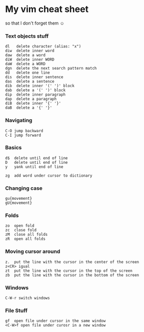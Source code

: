 # My vim cheat sheet

so that I don't forget them :relaxed:

### Text objects stuff

	dl	 delete character (alias: "x")
	diw  delete inner word
	daw  delete a word
	diW  delete inner WORD
	daW  delete a WORD
	dgn  delete the next search pattern match
	dd   delete one line
	dis  delete inner sentence
	das  delete a sentence
	dib  delete inner '(' ')' block
	dab  delete a '(' ')' block
	dip  delete inner paragraph
	dap  delete a paragraph
	diB  delete inner '{' '}'
	daB  delete a '{' '}'


### Navigating

	C-O jump backward
	C-I jump forward


### Basics

	d$	delete until end of line
	D	delete until end of line
	y	yank until end of line

	zg	add word under cursor to dictionary

### Changing case

	gu{movement}
	gU{movement}


### Folds

	zo	open fold
	zc	close fold	
	zM  close all folds
	zR	open all folds


### Moving cursor around

	z.	put the line with the cursor in the center of the screen
	z<CR> igual
	zt	put the line with the cursor in the top of the screen
	zb	put the line with the cursor in the bottom of the screen


### Windows

	C-W-r switch windows


### File Stuff

	gf	open file under cursor in the same window
	<C-W>f open file under curosr in a new window

